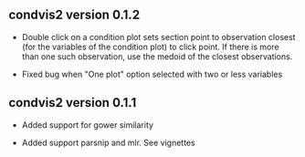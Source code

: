   

##  condvis2 version 0.1.2
* Double click on a condition plot sets section point to observation closest (for the variables of the condition plot) to click point. If there is more than one such observation, use the medoid of the closest observations.

* Fixed bug when "One plot" option selected with two or less variables


##  condvis2 version 0.1.1
* Added support for gower similarity

* Added support parsnip and mlr. See vignettes

